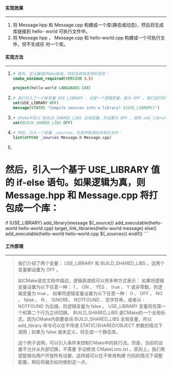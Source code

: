 #### 实现效果

------

1. 将 Message.hpp 和 Message.cpp 构建成一个库(静态或动态)，然后将生成库链接到 hello-
world 可执行文件中。
2. 将 Message.hpp ， Message.cpp 和 hello-world.cpp 构建成一个可执行文件，但不生成任
何一个库。

#### 实现方法

------

1. ```cmake
   # 首先，定义最低CMake版本、项目名称和支持的语言：
   cmake_minimum_required(VERSION 3.5)
   
   project(hello-world LANGUAGES CXX)
   ```

2. ``` cmake
   # 我们引入了一个新变量 USE_LIBRARY ，这是一个逻辑变量，值为 OFF 。我们还打印了它的值：
   set(USE_LIBRARY OFF)
   message(STATUS "Compile sources into a library? ${USE_LIBRARY}")
   ```

3. ``` cmake
   # CMake中定义 BUILD_SHARED_LIBS 全局变量，并设置为 OFF 。调用 add_library 并省略第二个参数，将构建一个静态库
   set(BUILD_SHARED_LIBS OFF)
   ```

4. ``` cmake
   # 然后，引入一个变量 _sources，包含所有源文件和头文件：
   list(APPEND _sources Message.h Message.cpp)
   ```

5.  ``` cmake
   # 然后，引入一个基于 USE_LIBRARY 值的 if-else 语句。如果逻辑为真，则 Message.hpp 和 Message.cpp 将打包成一个库：
   if (USE_LIBRARY)
   	add_library(message ${_source})
   	add_executable(hello-world hello-world.cpp)
   	target_link_libraries(hello-world message)
   else()
   	add_executable(hello-world hello-world.cpp ${_sources})
   endif()
    ```

#### 工作原理

------

> 我们介绍了两个变量： USE_LIBRARY 和 BUILD_SHARED_LIBS 。这两个变量都设置为 OFF 。
>
> 如CMake语言文档中描述，逻辑真或假可以用多种方式表示：
> 如果将逻辑变量设置为以下任意一种： 1 、 ON 、 YES 、 true 、 Y 或非零数，则逻辑变量为 true 。
> 如果将逻辑变量设置为以下任意一种： 0 、 OFF 、 NO 、 false 、 N 、 IGNORE、
> NOTFOUND 、空字符串，或者以 -NOTFOUND 为后缀，则逻辑变量为 false 。
> USE_LIBRARY 变量将在第一个和第二个行为之间切换。 BUILD_SHARED_LIBS 是CMake的一个全局标志。因为CMake内部要查询 BUILD_SHARED_LIBS 全局变量，所以 add_library 命令可以在不传递 STATIC/SHARED/OBJECT 参数的情况下调用；如果为 false 或未定义，将生成一个静态库。
>
> 这个例子说明，可以引入条件来控制CMake中的执行流。但是，当前的设置不允许从外部切换，不需要
> 手动修改 CMakeLists.txt 。原则上，我们希望能够向用户开放所有设置，这样就可以在不修改构建
> 代码的情况下调整配置，稍后将展示如何做到这一点。